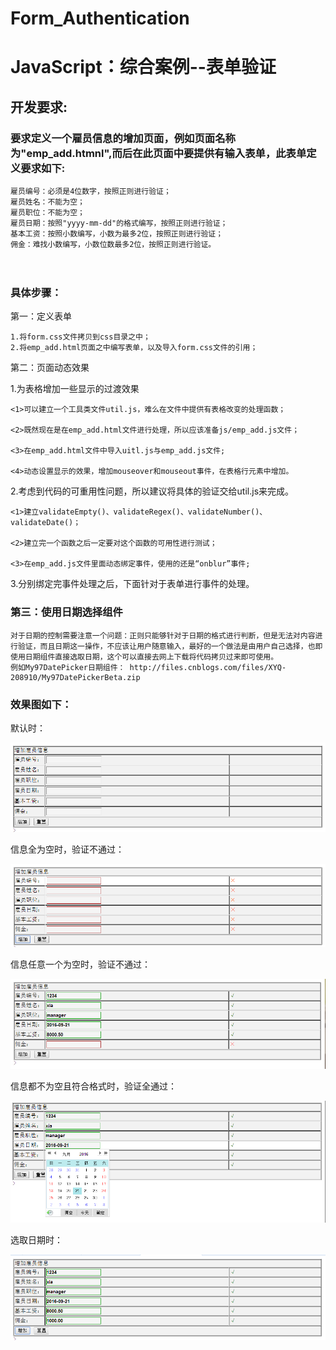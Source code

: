 # Form_Authentication
JavaScript：综合案例--表单验证
=========================

开发要求:
--------

### 要求定义一个雇员信息的增加页面，例如页面名称为"emp_add.htmnl",而后在此页面中要提供有输入表单，此表单定义要求如下: 

    雇员编号：必须是4位数字，按照正则进行验证；
    雇员姓名：不能为空；
    雇员职位：不能为空；
    雇员日期：按照"yyyy-mm-dd"的格式编写，按照正则进行验证；
    基本工资：按照小数编写，小数为最多2位，按照正则进行验证；
    佣金：难找小数编写，小数位数最多2位，按照正则进行验证。
　　
### 具体步骤：

第一：定义表单 

    1.将form.css文件拷贝到css目录之中；
    2.将emp_add.html页面之中编写表单，以及导入form.css文件的引用；

第二：页面动态效果

  1.为表格增加一些显示的过渡效果

    <1>可以建立一个工具类文件util.js，难么在文件中提供有表格改变的处理函数；

    <2>既然现在是在emp_add.html文件进行处理，所以应该准备js/emp_add.js文件；

    <3>在emp_add.html文件中导入uitl.js与emp_add.js文件;

    <4>动态设置显示的效果，增加mouseover和mouseout事件，在表格行元素中增加。

 
 2.考虑到代码的可重用性问题，所以建议将具体的验证交给util.js来完成。

    <1>建立validateEmpty()、validateRegex()、validateNumber()、validateDate()；

    <2>建立完一个函数之后一定要对这个函数的可用性进行测试；

    <3>在emp_add.js文件里面动态绑定事件，使用的还是“onblur”事件;


3.分别绑定完事件处理之后，下面针对于表单进行事件的处理。


### 第三：使用日期选择组件

    对于日期的控制需要注意一个问题：正则只能够针对于日期的格式进行判断，但是无法对内容进行验证，而且日期这一操作，不应该让用户随意输入，最好的一个做法是由用户自己选择，也即使用日期组件直接选取日期，这个可以直接去网上下载将代码拷贝过来即可使用。
    例如My97DatePicker日期组件： http://files.cnblogs.com/files/XYQ-208910/My97DatePickerBeta.zip


### 效果图如下：

默认时：

![image](https://github.com/xiayuanquan/Form_Authentication/blob/master/screenshots/10.png)

信息全为空时，验证不通过：

![image](https://github.com/xiayuanquan/Form_Authentication/blob/master/screenshots/11.png)

信息任意一个为空时，验证不通过：

![image](https://github.com/xiayuanquan/Form_Authentication/blob/master/screenshots/14.png)

信息都不为空且符合格式时，验证全通过：

![image](https://github.com/xiayuanquan/Form_Authentication/blob/master/screenshots/13.png)

选取日期时：

![image](https://github.com/xiayuanquan/Form_Authentication/blob/master/screenshots/12.png)


